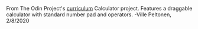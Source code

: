 From The Odin Project's [curriculum](https://www.theodinproject.com/lessons/calculator)
Calculator project. Features a draggable calculator with standard number pad and operators. 
-Ville Peltonen, 2/8/2020
